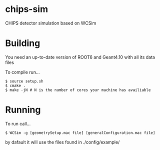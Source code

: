# chips-sim

CHIPS detector simulation based on WCSim

# Building

You need an up-to-date version of ROOT6 and Geant4.10 with all its data files

To compile run...

```
$ source setup.sh
$ cmake .
$ make -jN # N is the number of cores your machine has availiable
```

# Running

To run call...

```
$ WCSim -g [geometrySetup.mac file] [generalConfiguration.mac file]
```

by dafault it will use the files found in ./config/example/
